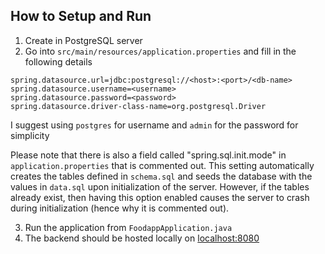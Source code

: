 
## How to Setup and Run

1. Create in PostgreSQL server
2. Go into `src/main/resources/application.properties` and fill in the following details
```
spring.datasource.url=jdbc:postgresql://<host>:<port>/<db-name>
spring.datasource.username=<username>
spring.datasource.password=<password>
spring.datasource.driver-class-name=org.postgresql.Driver

```

I suggest using `postgres` for username and `admin` for the password for simplicity

Please note that there is also a field called "spring.sql.init.mode" in `application.properties` that is commented out. This setting automatically creates the tables defined in `schema.sql` and seeds the database with the values in `data.sql` upon initialization of the server. However, if the tables already exist, then having this option enabled causes the server to crash during initialization (hence why it is commented out).

3. Run the application from `FoodappApplication.java`
4. The backend should be hosted locally on [localhost:8080](localhost:8080)